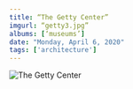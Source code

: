 ```yaml
---
title: “The Getty Center”
imgurl: “getty3.jpg”
albums: [‘museums’]
date: "Monday, April 6, 2020"
tags: ['architecture']
---
```

![The Getty Center](https://apfbvvpren.cloudimg.io/v7/raw.githubusercontent.com/wpix/solid-pipix/master/photos/getty3.jpg?width/cdn/n/n/)
